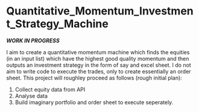# Quantitative_Momentum_Investment_Strategy_Machine
***WORK IN PROGRESS***

I aim to create a quantitative momentum machine which finds the equities (in an input list) which have the highest good quality momentum and then outputs
an investment strategy in the form of say and excel sheet. I do not aim to write code to execute the trades, only to create essentially an order sheet.
This project will roughley proceed as follows (rough initial plan):

1. Collect equity data from API 
2. Analyse data
3. Build imaginary portfolio and order sheet to execute seperately. 

